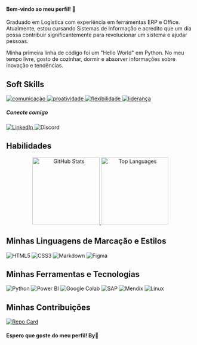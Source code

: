 <h4>Bem-vindo ao meu perfil! 👋</h4>
<p>Graduado em Logística com experiência em ferramentas ERP e Office. Atualmente, estou cursando Sistemas de Informação e acredito que um dia possa contribuir significantemente para revolucionar um sistema e ajudar pessoas.</p>
<p>Minha primeira linha de código foi um "Hello World" em Python. No meu tempo livre, gosto de cozinhar, dormir e absorver informações sobre inovação e tendências.</p>

<h2>Soft Skills</h2>
<a href="https://github.com/adalbertobelo/dio-lab-open-source">
  <img src="https://img.shields.io/badge/comunicação-steelblue" alt="comunicação">
</a>
<a href="https://github.com/adalbertobelo/dio-lab-open-source">
  <img src="https://img.shields.io/badge/proatividade-purple" alt="proatividade">
</a>
<a href="https://github.com/adalbertobelo/dio-lab-open-source">
  <img src="https://img.shields.io/badge/flexibilidade-pink" alt="flexibilidade">
</a>
<a href="https://github.com/adalbertobelo/dio-lab-open-source">
  <img src="https://img.shields.io/badge/liderança-orange" alt="liderança">
</a>


<h5>Conecte comigo</h5>
<p>
  <a href="https://www.linkedin.com/in/adalbertobelo/" target="_blank">
    <img src="https://img.shields.io/badge/LinkedIn-000?style=for-the-badge&logo=linkedin&logoColor=0E76A8" alt="LinkedIn">
  </a>
  <a href="https://www.discord.com/user/kkkovisky" target="_blank"></a>
    <img src="https://img.shields.io/badge/Discord-000?style=for-the-badge&logo=discord" alt="Discord">
  </a>
</p>

<h2>Habilidades</h2>

<center>
  <a href="https://github.com/adalbertobelo/">
    <img height="180em" src="https://github-readme-stats.vercel.app/api?username=adalbertobelo&show_icons=true&theme=tokyonight&include_all_commits=true&count_private=true" alt="GitHub Stats"/>
    <img height="180em" src="https://github-readme-stats.vercel.app/api/top-langs/?username=adalbertobelo&layout=compact&langs_count=7&theme=tokyonight" alt="Top Languages"/>
  </a>
</center>


<h2>Minhas Linguagens de Marcação e Estilos</h2>
<div>
  <img src="https://img.shields.io/badge/HTML5-000?style=for-the-badge&logo=html5" alt="HTML5">
  <img src="https://img.shields.io/badge/CSS3-000?style=for-the-badge&logo=css3&logoColor=264CE4" alt="CSS3">
  <img src="https://img.shields.io/badge/Markdown-000?style=for-the-badge&logo=markdown" alt="Markdown">
	<img src="https://img.shields.io/badge/Figma-000?style=for-the-badge&logo=figma" alt="Figma">

</div>

<h2>Minhas Ferramentas e Tecnologias</h2>
<div>
  <img src="https://img.shields.io/badge/Python-000?style=for-the-badge&logo=python" alt="Python"> 
	<img src="https://img.shields.io/badge/Power%20BI-000?style=for-the-badge&logo=power-bi&logoColor=F2C811" alt="Power BI">
	<img src="https://img.shields.io/badge/Google%20Colab-000?style=for-the-badge&logo=google-colab&logoColor=F2C811" alt="Google Colab">
	<img src="https://img.shields.io/badge/SAP-000?style=for-the-badge&logo=sap&logoColor=0E76A8" alt="SAP">
	<img src="https://img.shields.io/badge/Mendix-000?style=for-the-badge&logo=mendix" alt="Mendix">
	<img src="https://img.shields.io/badge/Linux-000?style=for-the-badge&logo=linux&logoColor=FCC624" alt="Linux">


</div>

<h2>Minhas Contribuições</h2>
<a href="https://github.com/adalbertobelo/dio-lab-open-source">
  <img src="https://github-readme-stats.vercel.app/api/pin/?username=adalbertobelo&repo=dio-lab-open-source&bg_color=000&border_color=30A3DC&show_icons=true&icon_color=30A3DC&title_color=E94D5F&text_color=FFF" alt="Repo Card">
</a>

<h4>Espero que goste do meu perfil! By👋</h4>


